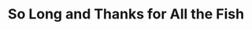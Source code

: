 ---
title: "So Long and Thanks for All the Fish"
bookCover: "/assets/book-covers/so-long-and-thanks-for-all-the-fish.jpg"
slug: "so-long-and-thanks-for-all-the-fish"
bookAuthor: "Douglas Adams"
rating: 10
done: false
tags: []
summary: false
detailedNotes: false
amazonLink: ""

---